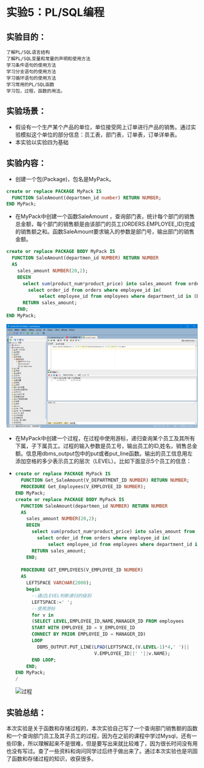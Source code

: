 # 实验5：PL/SQL编程

## 实验目的：

```
了解PL/SQL语言结构
了解PL/SQL变量和常量的声明和使用方法
学习条件语句的使用方法
学习分支语句的使用方法
学习循环语句的使用方法
学习常用的PL/SQL函数
学习包，过程，函数的用法。
```

## 实验场景：

- 假设有一个生产某个产品的单位，单位接受网上订单进行产品的销售。通过实验模拟这个单位的部分信息：员工表，部门表，订单表，订单详单表。
- 本实验以实验四为基础

## 实验内容：

- 创建一个包(Package)，包名是MyPack。

```sql
create or replace PACKAGE MyPack IS
  FUNCTION SaleAmount(departmen_id number) RETURN NUMBER;
END MyPack;
```

- 在MyPack中创建一个函数SaleAmount ，查询部门表，统计每个部门的销售总金额，每个部门的销售额是由该部门的员工(ORDERS.EMPLOYEE_ID)完成的销售额之和。函数SaleAmount要求输入的参数是部门号，输出部门的销售金额。

```sql
create or replace PACKAGE BODY MyPack IS
  FUNCTION SaleAmount(departmen_id NUMBER) RETURN NUMBER
  AS
    sales_amount NUMBER(20,2); 
    BEGIN
      select sum(product_num*product_price) into sales_amount from order_details where order_id in(
        select order_id from orders where employee_id in(
            select employee_id from employees where department_id in (DEPARTMENT_ID)));
      RETURN sales_amount;
    END;
END MyPack;
```

![函数](image\函数.png)

- 在MyPack中创建一个过程，在过程中使用游标，递归查询某个员工及其所有下属，子下属员工。过程的输入参数是员工号，输出员工的ID,姓名，销售总金额。信息用dbms_output包中的put或者put_line函数。输出的员工信息用左添加空格的多少表示员工的层次（LEVEL）。比如下面显示5个员工的信息：

- ```sql
  create or replace PACKAGE MyPack IS
    FUNCTION Get_SaleAmount(V_DEPARTMENT_ID NUMBER) RETURN NUMBER;
    PROCEDURE Get_Employees(V_EMPLOYEE_ID NUMBER);
  END MyPack;
  create or replace PACKAGE BODY MyPack IS
    FUNCTION SaleAmount(departmen_id NUMBER) RETURN NUMBER
    AS
      sales_amount NUMBER(20,2); 
      BEGIN
        select sum(product_num*product_price) into sales_amount from order_details where order_id in(
          select order_id from orders where employee_id in(
              select employee_id from employees where department_id in (DEPARTMENT_ID)));
        RETURN sales_amount;
      END;
  
    PROCEDURE GET_EMPLOYEES(V_EMPLOYEE_ID NUMBER)
    AS
      LEFTSPACE VARCHAR(2000);
      begin
        --通过LEVEL判断递归的级别
        LEFTSPACE:=' ';
        --使用游标
        for v in
        (SELECT LEVEL,EMPLOYEE_ID,NAME,MANAGER_ID FROM employees
        START WITH EMPLOYEE_ID = V_EMPLOYEE_ID
        CONNECT BY PRIOR EMPLOYEE_ID = MANAGER_ID)
        LOOP
          DBMS_OUTPUT.PUT_LINE(LPAD(LEFTSPACE,(V.LEVEL-1)*4,' ')||
                               V.EMPLOYEE_ID||' '||v.NAME);
        END LOOP;
      END;
  END MyPack;
  /
  ```

  ![过程](image\过程.png)

## 实验总结：

本次实验是关于函数和存储过程的，本次实验自己写了一个查询部门销售额的函数和一个查询部门员工及其子员工的过程，因为在之前的课程中学过Mysql，还有一些印象，所以理解起来不是很难，但是要写出来就比较难了，因为很长时间没有用也没有写过。查了一些资料和询问同学过后终于做出来了。通过本次实验也是巩固了函数和存储过程的知识，收获很多。